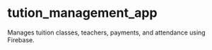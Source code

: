# tution_management_app
 Manages tuition classes, teachers, payments, and attendance using Firebase.
